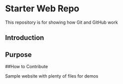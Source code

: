 # Starter Web Repo

This repository is for showing how Git and GitHub work

## Introduction

## Purpose

##How to Contribute

Sample website with plenty of files for demos